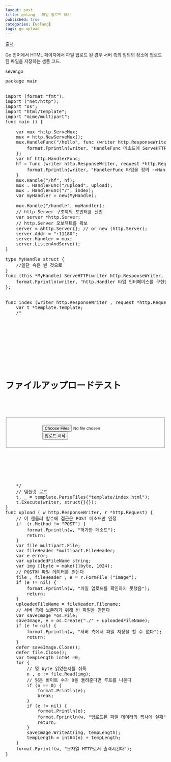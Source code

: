 ```yaml
---
layout: post
title: golang - 파일 업로드 하기
published: true
categories: [Golang]
tags: go upload
---
```

[출처](https://qiita.com/1000VICKY/items/c55254788b87541cad3b )  
  
Go 언어에서 HTML 페이지에서 파일 업로드 된 경우 서버 측의 임의의 장소에 업로드 된 파일을 저장하는 샘플 코드.  

sever.go  
<pre>
package main


import (format "fmt");
import ("net/http");
import "os";
import "html/template";
import "mime/multipart";
func main () {

    var mux *http.ServeMux;
    mux = http.NewServeMux();
    mux.HandleFunc("/hello", func (writer http.ResponseWriter, r *http.Request) {
        format.Fprintln(writer, "HandleFunc 메소드에 ServeHTTP를 함수와 같은 시그네처 그대로 넘긴다");
    })
    var hf http.HandlerFunc;
    hf = func (writer http.ResponseWriter, request *http.Request) {
        format.Fprintln(writer, "HandlerFunc 타입을 정의 ->Handle 메소드에 넘긴다");
    }
    mux.Handle("/hf", hf);
    mux . HandleFunc("/upload", upload);
    mux . HandleFunc("/", index);
    var myHandler = new(MyHandle);

    mux.Handle("/handle", myHandler);
    // http.Server 구조체의 포인터를 선언
    var server *http.Server;
    // http.Server 오보젝트를 확보
    server = &http.Server{}; // or new (http.Server);
    server.Addr = ":11180";
    server.Handler = mux;
    server.ListenAndServe();
}

type MyHandle struct {
    //일단 속은 빈 것으로
}
func (this *MyHandle) ServeHTTP(writer http.ResponseWriter, request *http.Request) {
    format.Fprintln(writer, "http.Handler 타입 인터페이스를 구현한 오브젝트를 http.Handle 에 넘긴다");
};


func index (writer http.ResponseWriter , request *http.Request) {
    var t *template.Template;
    /*
<!-- 템플릿 안 -->
<!DOCTYPE html>
<!-- template用のhtmlファイル -->
<html>
<head>
    <title>ファイルアップロードテスト</title>
</head>
<body>
<div class="container">
    <h1>ファイルアップロードテスト</h1>
    <form method="post" action="http://localhost:11180/upload" enctype="multipart/form-data">
        <fieldset>
            <input type="file" name="image" id="upload_files" multiple="multiple">
            <input type="submit" name="submit" value="업로드 시작">
        </fieldset>
    </form>
</div>
</body>
</html>
    */
    // 템플릿 로드
    t, _ = template.ParseFiles("template/index.html");
    t.Execute(writer, struct{}{});
}
func upload ( w http.ResponseWriter, r *http.Request) {
    // 이 핸들러 함수에 접근은 POST 메소드만 인정
    if  (r.Method != "POST") {
        format.Fprintln(w, "허가한 메소드");
        return;
    }
    var file multipart.File;
    var fileHeader *multipart.FileHeader;
    var e error;
    var uploadedFileName string;
    var img []byte = make([]byte, 1024);
    // POST된 파일 데이터를 얻는다
    file , fileHeader , e = r.FormFile ("image");
    if (e != nil) {
        format.Fprintln(w, "파일 업로드를 확인하지 못했음");
        return;
    }
    uploadedFileName = fileHeader.Filename;
    // 서버 측에 보존하기 위해 빈 파일을 만든다
    var saveImage *os.File;
    saveImage, e = os.Create("./" + uploadedFileName);
    if (e != nil) {
        format.Fprintln(w, "서버 측에서 파일 저장을 할 수 없다");
        return;
    }
    defer saveImage.Close();
    defer file.Close();
    var tempLength int64 =0;
    for {
        // 몇 byte 읽었는지를 취득
        n , e := file.Read(img);
        // 읽은 바이트 수가 0을 돌려준다면 루프를 나온다
        if (n == 0) {
            format.Println(e);
            break;
        }
        if (e != nil) {
            format.Println(e);
            format.Fprintln(w, "업로드된 파일 데이터의 복사에 실패");
            return;
        }
        saveImage.WriteAt(img, tempLength);
        tempLength = int64(n) + tempLength;
    }
    format.Fprintf(w, "문자열 HTTP로서 출력시킨다");
}
</pre>  


